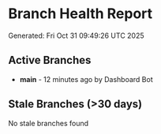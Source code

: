 # Branch Health Report
Generated: Fri Oct 31 09:49:26 UTC 2025

## Active Branches
- **main** - 12 minutes ago by Dashboard Bot

## Stale Branches (>30 days)
No stale branches found
